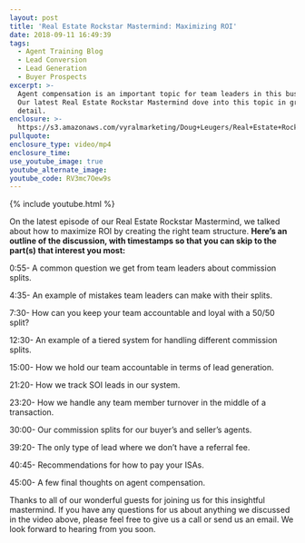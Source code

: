 ```yaml
---
layout: post
title: 'Real Estate Rockstar Mastermind: Maximizing ROI'
date: 2018-09-11 16:49:39
tags:
  - Agent Training Blog
  - Lead Conversion
  - Lead Generation
  - Buyer Prospects
excerpt: >-
  Agent compensation is an important topic for team leaders in this business.
  Our latest Real Estate Rockstar Mastermind dove into this topic in great
  detail.
enclosure: >-
  https://s3.amazonaws.com/vyralmarketing/Doug+Leugers/Real+Estate+Rockstar+Mastermind+-Maximizing+ROI+by+Creating+the+Right+Team+Structure.mp4
pullquote:
enclosure_type: video/mp4
enclosure_time:
use_youtube_image: true
youtube_alternate_image:
youtube_code: RV3mc7Oew9s
---
```

{% include youtube.html %}

On the latest episode of our Real Estate Rockstar Mastermind, we talked about how to maximize ROI by creating the right team structure. **Here’s an outline of the discussion, with timestamps so that you can skip to the part(s) that interest you most:**

0:55- A common question we get from team leaders about commission splits.

4:35- An example of mistakes team leaders can make with their splits.

7:30- How can you keep your team accountable and loyal with a 50/50 split?

12:30- An example of a tiered system for handling different commission splits.

15:00- How we hold our team accountable in terms of lead generation.

21:20- How we track SOI leads in our system.

23:20- How we handle any team member turnover in the middle of a transaction.

30:00- Our commission splits for our buyer’s and seller’s agents.

39:20- The only type of lead where we don’t have a referral fee.

40:45- Recommendations for how to pay your ISAs.

45:00- A few final thoughts on agent compensation.

Thanks to all of our wonderful guests for joining us for this insightful mastermind. If you have any questions for us about anything we discussed in the video above, please feel free to give us a call or send us an email. We look forward to hearing from you soon.

&nbsp;
